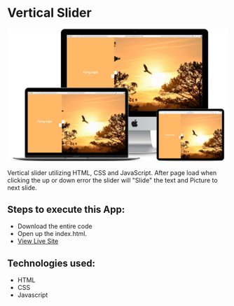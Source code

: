 # Vertical Slider
![title-pic](vertical-slider-1.png)

Vertical slider utilizing HTML, CSS and JavaScript. After page load when clicking the up or down error the slider will "Slide" the text and Picture to next slide.
 
## Steps to execute this App:
- Download the entire code 
- Open up the index.html.
- [View Live Site](https://anthonys1760.github.io/vertical-slider/)

## Technologies used: 
- HTML
- CSS
- Javascript